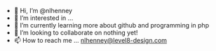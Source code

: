 - 👋 Hi, I’m @nlhenney
- 👀 I’m interested in ...
- 🌱 I’m currently learning more about github and programming in php
- 💞️ I’m looking to collaborate on nothing yet!
- 📫 How to reach me ... nlhenney@level8-design.com

<!---
nlhenney/nlhenney is a ✨ special ✨ repository because its `README.md` (this file) appears on your GitHub profile.
You can click the Preview link to take a look at your changes.
--->

